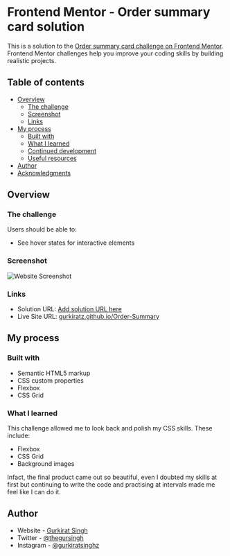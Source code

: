 # Frontend Mentor - Order summary card solution

This is a solution to the [Order summary card challenge on Frontend Mentor](https://www.frontendmentor.io/challenges/order-summary-component-QlPmajDUj). Frontend Mentor challenges help you improve your coding skills by building realistic projects. 

## Table of contents

- [Overview](#overview)
  - [The challenge](#the-challenge)
  - [Screenshot](#screenshot)
  - [Links](#links)
- [My process](#my-process)
  - [Built with](#built-with)
  - [What I learned](#what-i-learned)
  - [Continued development](#continued-development)
  - [Useful resources](#useful-resources)
- [Author](#author)
- [Acknowledgments](#acknowledgments)


## Overview

### The challenge

Users should be able to:

- See hover states for interactive elements

### Screenshot

![Website Screenshot](images/Screenshot.jpg)

### Links

- Solution URL: [Add solution URL here](https://your-solution-url.com)
- Live Site URL: [gurkiratz.github.io/Order-Summary](https://gurkiratz.github.io/Order-Summary/)

## My process

### Built with

- Semantic HTML5 markup
- CSS custom properties
- Flexbox
- CSS Grid

### What I learned

This challenge allowed me to look back and polish my CSS skills. These include:
- Flexbox
- CSS Grid
- Background images

Infact, the final product came out so beautiful, even I doubted my skills at first but continuing to write the code and practising at intervals made me feel like I can do it.

## Author

- Website - [Gurkirat Singh](https://www.github.com/gurkiratz)
- Twitter - [@thegursingh](https://www.twitter.com/thegursingh)
- Instagram - [@gurkiratsinghz](https://www.instagram.com/gurkiratsinghz)
